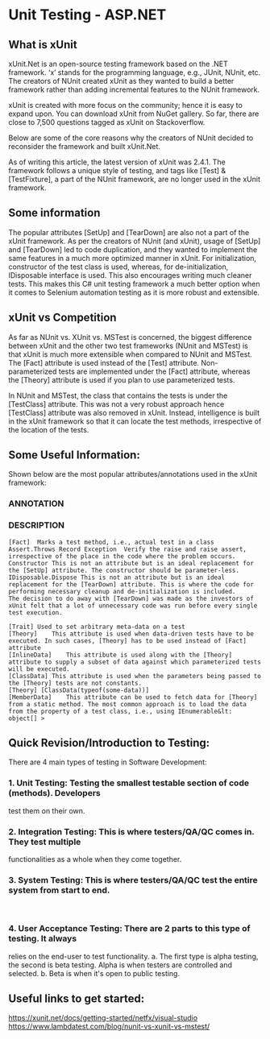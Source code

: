 # Unit Testing - ASP.NET

## What is xUnit
xUnit.Net is an open-source testing framework based on the .NET framework. ‘x’ stands for the programming language, e.g., JUnit, NUnit, etc. The creators of NUnit created xUnit as they wanted to build a better framework rather than adding incremental features to the NUnit framework.

xUnit is created with more focus on the community; hence it is easy to expand upon. You can download xUnit from NuGet gallery. So far, there are close to 7,500 questions tagged as xUnit on Stackoverflow.

Below are some of the core reasons why the creators of NUnit decided to reconsider the framework and built xUnit.Net.

As of writing this article, the latest version of xUnit was 2.4.1. The framework follows a unique style of testing, and tags like [Test] & [TestFixture], a part of the NUnit framework, are no longer used in the xUnit framework.

## Some information
The popular attributes [SetUp] and [TearDown] are also not a part of the xUnit framework. As per the creators of NUnit (and xUnit), usage of [SetUp] and [TearDown] led to code duplication, and they wanted to implement the same features in a much more optimized manner in xUnit. For initialization, constructor of the test class is used, whereas, for de-initialization, IDisposable interface is used. This also encourages writing much cleaner tests. This makes this C# unit testing framework a much better option when it comes to Selenium automation testing as it is more robust and extensible.

## xUnit vs Competition
As far as NUnit vs. XUnit vs. MSTest is concerned, the biggest difference between xUnit and the other two test frameworks (NUnit and MSTest) is that xUnit is much more extensible when compared to NUnit and MSTest. The [Fact] attribute is used instead of the [Test] attribute. Non-parameterized tests are implemented under the [Fact] attribute, whereas the [Theory] attribute is used if you plan to use parameterized tests.

In NUnit and MSTest, the class that contains the tests is under the [TestClass] attribute. This was not a very robust approach hence [TestClass] attribute was also removed in xUnit. Instead, intelligence is built in the xUnit framework so that it can locate the test methods, irrespective of the location of the tests.


## Some Useful Information:
Shown below are the most popular attributes/annotations used in the xUnit framework:

### ANNOTATION
### DESCRIPTION
```
[Fact]	Marks a test method, i.e., actual test in a class 
Assert.Throws Record Exception	Verify the raise and raise assert, irrespective of the place in the code where the problem occurs. 
Constructor	This is not an attribute but is an ideal replacement for the [SetUp] attribute. The constructor should be parameter-less. 
IDisposable.Dispose	This is not an attribute but is an ideal replacement for the [TearDown] attribute. This is where the code for performing necessary cleanup and de-initialization is included. 
The decision to do away with [TearDown] was made as the investors of xUnit felt that a lot of unnecessary code was run before every single test execution. 

[Trait]	Used to set arbitrary meta-data on a test 
[Theory]	This attribute is used when data-driven tests have to be executed. In such cases, [Theory] has to be used instead of [Fact] attribute 
[InlineData]	This attribute is used along with the [Theory] attribute to supply a subset of data against which parameterized tests will be executed. 
[ClassData]	This attribute is used when the parameters being passed to the [Theory] tests are not constants. 
[Theory] [ClassData(typeof(some-data))] 
[MemberData]	This attribute can be used to fetch data for [Theory] from a static method. The most common approach is to load the data from the property of a test class, i.e., using IEnumerable&lt: object[] > 
```

## Quick Revision/Introduction to Testing:
There are ﻿4 main types of testing in Software Development:
 
### 1. Unit Testing: Testing the smallest testable section of code (methods). Developers 
test them on their own.
 
### ﻿2. Integration Testing: This is where testers/QA/QC comes in. They test multiple 
functionalities as a whole when they come together.
﻿
### 3. System Testing: This is where testers/QA/QC test the entire system from start to end.
﻿
### 4. User Acceptance Testing: There are 2 parts to this type of testing. It always
relies on the end-user to test functionality. 
a. The first type is alpha testing, the second is beta testing. Alpha is when testers 
are controlled and selected. 
b. Beta is when it's open to public testing.

## Useful links to get started:
https://xunit.net/docs/getting-started/netfx/visual-studio
<br>
https://www.lambdatest.com/blog/nunit-vs-xunit-vs-mstest/
